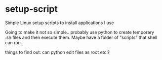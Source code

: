 # setup-script
Simple Linux setup scripts to install applications I use

Going to make it not so simple.. probably use python to create temporary .sh files and then execute them. Maybe have a folder of "scripts" that shell can run..

things to find out: can python edit files as root etc.?
